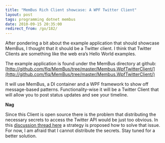 ```yaml
---
title: "MemBus Rich Client showcase: A WPF Twitter Client"
layout: post
tags: programming dotnet membus
date: 2010-09-15 20:35:00
redirect_from: /go/182/
---
```


After pondering a bit about the example application that should showcase MemBus, I thought that it should be a Twitter client. I think that Twitter Clients are something like the web era’s Hello World examples.

The example application is found under the MemBus directory at github: [http://github.com/flq/MemBus/tree/master/Membus.WpfTwitterClient/](http://github.com/flq/MemBus/tree/master/Membus.WpfTwitterClient/)

It will use MemBus, a DI container and a WPF framework to show off message-based patterns. Functionality-wise it will be a Twitter Client that will allow you to post status updates and see your timeline.
 <div class="alert"> 

**Nag**

Since this Client is open source there is the problem that distributing the necessary secrets to access the Twitter API would be just too obvious. In this [discussion thread here](http://groups.google.com/group/twitter-development-talk/browse_thread/thread/c18ade9d86c8b239?pli=1) a strategy is proposed how to solve that issue. For now, I am afraid that I cannot distribute the secrets. Stay tuned for a better solution.
</div>